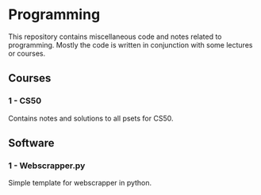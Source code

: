 # Programming
This repository contains miscellaneous code and notes related to programming. Mostly the code is written in conjunction with some lectures or courses.

## Courses
### 1 - CS50
Contains notes and solutions to all psets for CS50. 

## Software
### 1 - Webscrapper.py
Simple template for webscrapper in python.
